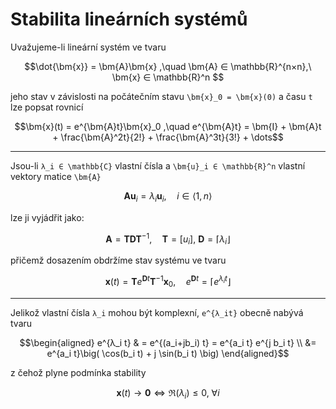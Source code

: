 Stabilita lineárních systémů
============================

Uvažujeme-li lineární systém ve tvaru
```math
\dot{\bm{x}} = \bm{A}\bm{x} ,\quad \bm{A} ∈ \mathbb{R}^{n×n},\ \bm{x} ∈ \mathbb{R}^n 
```
jeho stav v závislosti na počátečním stavu ``\bm{x}_0 = \bm{x}(0)`` a času ``t`` lze popsat rovnicí
```math
\bm{x}(t) = e^{\bm{A}t}\bm{x}_0 ,\quad e^{\bm{A}t} = \bm{I} + \bm{A}t + \frac{\bm{A}^2t}{2!} + \frac{\bm{A}^3t}{3!} + \dots
```

---

Jsou-li ``λ_i ∈ \mathbb{C}`` vlastní čísla a ``\bm{u}_i ∈ \mathbb{R}^n`` vlastní vektory matice ``\bm{A}``
```math
\bm{A} \bm{u}_i = λ_i \bm{u}_i ,\quad i ∈ ⟨1,n⟩
```
lze ji vyjádřit jako:
```math
\bm{A} = \bm{T}\bm{D}\bm{T}^{-1} ,\quad \bm{T} = [u_i], \ \bm{D} = ⌈λ_i⌋
```
přičemž dosazením obdržíme stav systému ve tvaru
```math
\bm{x}(t) = \bm{T}e^{\bm{D}t}\bm{T}^{-1}\bm{x}_0 ,\quad e^{\bm{D}t} = ⌈e^{λ_it}⌋
```

---

Jelikož vlastní čísla ``λ_i`` mohou být komplexní, ``e^{λ_it}`` obecně nabývá tvaru 
```math
\begin{aligned}
e^{λ_i t} & = e^{(a_i+jb_i) t} = e^{a_i t} e^{j b_i t} \\
&= e^{a_i t}\big( \cos(b_i t) + j \sin(b_i t) \big)
\end{aligned}
```
z čehož plyne podmínka stability
```math
\bm{x}(t) → \bm{0} ⇔ ℜ(λ_i) ≤ 0,\ ∀i
```